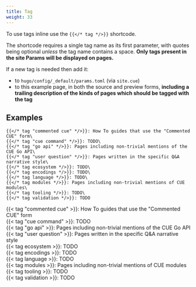 ```yaml
---
title: Tag
weight: 33
---
```


To use tags inline use the `{{</* tag */>}}` shortcode.

The shortcode requires a single tag name as its first parameter,
with quotes being optional *unless* the tag name contains a space.
**Only tags present in the site Params will be displayed on pages.**

If a new tag is needed then add it:

- to `hugo/config/_default/params.toml` (via `site.cue`)
- to this example page, in both the source and preview forms, **including a
  trailing description of the kinds of pages which should be tagged with the
  tag**

## Examples

```
{{</* tag "commented cue" */>}}: How To guides that use the "Commented CUE" form\
{{</* tag "cue command" */>}}: TODO\
{{</* tag "go api" */>}}: Pages including non-trivial mentions of the CUE Go API\
{{</* tag "user question" */>}}: Pages written in the specific Q&A narrative style\
{{</* tag ecosystem */>}}: TODO\
{{</* tag encodings */>}}: TODO\
{{</* tag language */>}}: TODO\
{{</* tag modules */>}}: Pages including non-trivial mentions of CUE modules\
{{</* tag tooling */>}}: TODO\
{{</* tag validation */>}}: TODO
```

{{< tag "commented cue" >}}: How To guides that use the "Commented CUE" form\
{{< tag "cue command" >}}: TODO\
{{< tag "go api" >}}: Pages including non-trivial mentions of the CUE Go API\
{{< tag "user question" >}}: Pages written in the specific Q&A narrative style\
{{< tag ecosystem >}}: TODO\
{{< tag encodings >}}: TODO\
{{< tag language >}}: TODO\
{{< tag modules >}}: Pages including non-trivial mentions of CUE modules\
{{< tag tooling >}}: TODO\
{{< tag validation >}}: TODO
